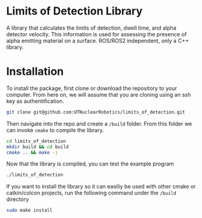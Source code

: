 # Limits of Detection Library
A library that calculates the limits of detection, dwell time, and alpha detector velocity.  This information is used for assessing the presence of alpha emitting material on a surface. ROS/ROS2 independent, only a C++ library.  

# Installation
To install the package, first clone or download the repository to your computer. From here on, we will assume that you are cloning using an ssh key as authentification.
```bash
git clone git@github.com:UTNuclearRobotics/limits_of_detection.git
```
Then navigate into the repo and create a `/build` folder. From this folder we can invoke `cmake` to compile the library.
```bash
cd limits_of_detection
mkdir build && cd build
cmake .. && make -j
```
Now that the library is compiled, you can test the example program 
```bash
./limits_of_detection
```

If you want to install the library so it can easiliy be used with other cmake or catkin/colcon projects, run the following command under the `/build` directory
```bash
sudo make install
```


